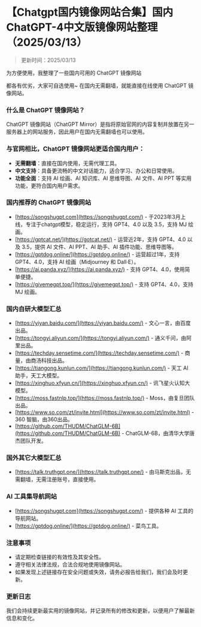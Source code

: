# 【Chatgpt国内镜像网站合集】国内 ChatGPT-4中文版镜像网站整理（2025/03/13）

> 更新时间：2025/03/13

为方便使用，我整理了一些国内可用的 ChatGPT 镜像网站

都各有优劣，大家可自选使用~ 在国内无需翻墙，就能直接在线使用 ChatGPT 镜像网站。

### 什么是 ChatGPT 镜像网站？

ChatGPT 镜像网站（ChatGPT Mirror）是指将原始官网的内容复制并放置在另一服务器上的网站服务，因此用户在国内无需翻墙也可以使用。

### 与官网相比，ChatGPT 镜像网站更适合国内用户：

- **无需翻墙**：直接在国内使用，无需代理工具。
- **中文支持**：具备更流畅的中文对话能力，适合学习、办公和日常使用。
- **功能全面**：支持 AI 绘画、AI 知识库、AI 思维导图、AI 文件、AI PPT 等实用功能，更符合国内用户需求。

### 国内推荐的 ChatGPT 镜像网站

- [https://songshugpt.com](https://songshugpt.com/) - 于2023年3月上线，专注于chatgpt模型，稳定运行，支持 GPT4、4.0 以及 3.5，支持 MJ 绘画。
- [https://gptcat.net/](https://gotcat.net/) - 运营近2年，支持 GPT4、4.0 以及 3.5，提供 AI 文件、AI PPT、AI 助手、AI 插件功能、思维导图等。
- [https://gptdog.online/](https://gptdog.online/) - 运营超过1年，支持 GPT4、4.0，支持 AI 绘画（Midjourney 和 Dall·E）。
- [https://ai.panda.xyz/](https://ai.panda.xyz/) - 支持 GPT4、4.0，使用简单便捷。
- [https://givemegpt.top/](https://givemegpt.top/) - 支持 GPT4、4.0，支持 MJ 绘画。

### 国内自研大模型汇总

- [https://yiyan.baidu.com/](https://yiyan.baidu.com/) - 文心一言，由百度出品。
- [https://tongyi.aliyun.com/](https://tongyi.aliyun.com/) - 通义千问，由阿里出品。
- [https://techday.sensetime.com/](https://techday.sensetime.com/) - 商量，由商汤科技出品。
- [https://tiangong.kunlun.com/](https://tiangong.kunlun.com/) - 天工 AI 助手，天工大模型。
- [https://xinghuo.xfyun.cn/](https://xinghuo.xfyun.cn/) - 讯飞星火认知大模型。
- [https://moss.fastnlp.top/](https://moss.fastnlp.top/) - Moss，由复旦团队出品。
- [https://www.so.com/zt/invite.html](https://www.so.com/zt/invite.html) - 360 智脑，由360出品。
- [https://github.com/THUDM/ChatGLM-6B](https://github.com/THUDM/ChatGLM-6B) - ChatGLM-6B，由清华大学唐杰团队开发。

### 国外其它大模型汇总

- [https://talk.truthgpt.one/](https://talk.truthgpt.one/) - 由马斯克出品，无需翻墙，无需注册账号，直接使用。

### AI 工具集导航网站

- [https://songshugpt.com](https://songshugpt.com/) - 提供各种 AI 工具的导航网站。
- [https://gptdog.online/](https://gptdog.online/) - 菜鸟工具。

### 注意事项

- 请定期检查链接的有效性及其安全性。
- 遵守相关法律法规，合法合规地使用镜像网站。
- 如果发现上述链接存在安全问题或失效，请务必报告给我们，我们会及时更新。

### 更新日志

我们会持续更新最实用的镜像网站，并记录所有的修改和更新，以便用户了解最新信息和变化。
